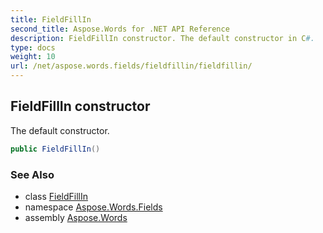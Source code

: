 ```yaml
---
title: FieldFillIn
second_title: Aspose.Words for .NET API Reference
description: FieldFillIn constructor. The default constructor in C#.
type: docs
weight: 10
url: /net/aspose.words.fields/fieldfillin/fieldfillin/
---
```

## FieldFillIn constructor

The default constructor.

```csharp
public FieldFillIn()
```

### See Also

* class [FieldFillIn](../)
* namespace [Aspose.Words.Fields](../../fieldfillin/)
* assembly [Aspose.Words](../../../)
